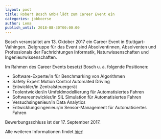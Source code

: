 ```yaml
---
layout: post
title: Robert Bosch GmbH lädt zum Career Event ein
categories: jobboerse
author: Lena
publish_until: 2018-08-30T00:00:00
---
```


Bosch veranstaltet am 13. Oktober 2017 ein Career Event in Stuttgart-Vaihingen. Zielgruppe für das Event sind Absolventinnen, Absolventen und Professionals der Fachrichtungen Informatik, Naturwissenschaften und Ingenieurwissenschaften.

Im Rahmen des Career Events besetzt Bosch u. a. folgende Positionen:

* Software-Experte/in für Benchmarking von Algorithmen
* Safety Expert Motion Control Automated Driving
* Entwickler/in Zentralsteuergerät
* Toolentwickler/in Umfeldmodellierung für Automatisiertes Fahren
* Softwareentwickler/in SIL Simulation für Automatisiertes Fahren
* Versuchsingenieur/in Data Analytics
* Entwicklungsingenieur/in Sensor-Management für Automatisiertes Fahren

Bewerbungsschluss ist der 17. September 2017.


Alle weiteren Informationen findet [hier](/dokumente/ausschreibungen_jobboerse/2017-08-30_bosch.pdf)!
